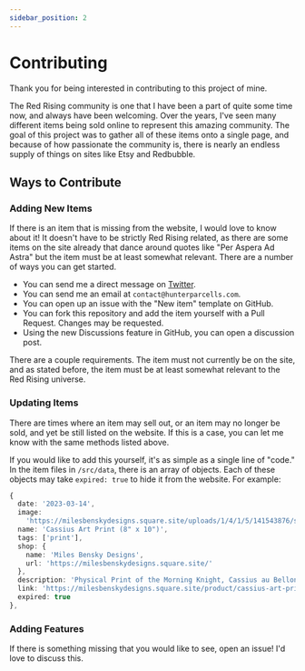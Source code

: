 ```yaml
---
sidebar_position: 2
---
```


# Contributing

Thank you for being interested in contributing to this project of mine.

The Red Rising community is one that I have been a part of quite some time now, and always have been welcoming. Over the years, I've seen many different items being sold online to represent this amazing community. The goal of this project was to gather all of these items onto a single page, and because of how passionate the community is, there is nearly an endless supply of things on sites like Etsy and Redbubble.

## Ways to Contribute
### Adding New Items

If there is an item that is missing from the website, I would love to know about it! It doesn't have to be strictly Red Rising related, as there are some items on the site already that dance around quotes like "Per Aspera Ad Astra" but the item must be at least somewhat relevant. There are a number of ways you can get started.

- You can send me a direct message on [Twitter](https://twitter.com/hunterparcells).
- You can send me an email at `contact@hunterparcells.com`.
- You can open up an issue with the "New item" template on GitHub.
- You can fork this repository and add the item yourself with a Pull Request. Changes may be requested.
- Using the new Discussions feature in GitHub, you can open a discussion post.

There are a couple requirements. The item must not currently be on the site, and as stated before, the item must be at least somewhat relevant to the Red Rising universe.

### Updating Items

There are times where an item may sell out, or an item may no longer be sold, and yet be still listed on the website. If this is a case, you can let me know with the same methods listed above.

If you would like to add this yourself, it's as simple as a single line of "code." In the item files in `/src/data`, there is an array of objects. Each of these objects may take `expired: true` to hide it from the website. For example:

```typescript
{
  date: '2023-03-14',
  image:
    'https://milesbenskydesigns.square.site/uploads/1/4/1/5/141543876/s308665402237166980_p9_i1_w3024.jpeg',
  name: 'Cassius Art Print (8" x 10")',
  tags: ['print'],
  shop: {
    name: 'Miles Bensky Designs',
    url: 'https://milesbenskydesigns.square.site/'
  },
  description: 'Physical Print of the Morning Knight, Cassius au Bellona.',
  link: 'https://milesbenskydesigns.square.site/product/cassius-art-print-8-x-10-/9',
  expired: true
},
```

### Adding Features

If there is something missing that you would like to see, open an issue! I'd love to discuss this.
